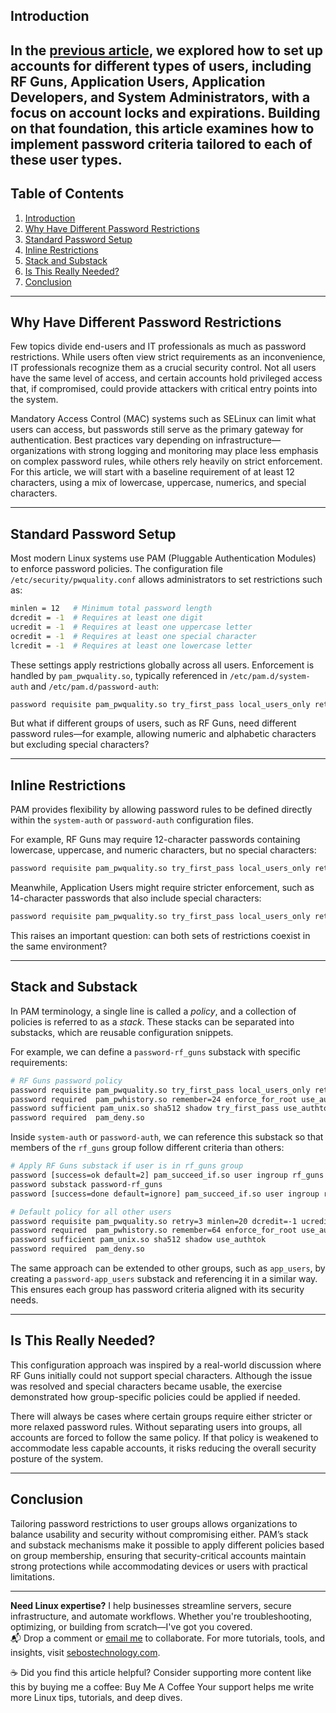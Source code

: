 ## Introduction
In the [previous article](https://richard-sebos.github.io/sebostechnology/posts/Users-Tiers/), we explored how to set up accounts for different types of users, including RF Guns, Application Users, Application Developers, and System Administrators, with a focus on account locks and expirations. Building on that foundation, this article examines how to implement password criteria tailored to each of these user types.
---

## Table of Contents

1. [Introduction](#introduction)
2. [Why Have Different Password Restrictions](#why-have-different-password-restrictions)
3. [Standard Password Setup](#standard-password-setup)
4. [Inline Restrictions](#inline-restrictions)
5. [Stack and Substack](#stack-and-substack)
6. [Is This Really Needed?](#is-this-really-needed)
7. [Conclusion](#conclusion)


---

## Why Have Different Password Restrictions

Few topics divide end-users and IT professionals as much as password restrictions. While users often view strict requirements as an inconvenience, IT professionals recognize them as a crucial security control. Not all users have the same level of access, and certain accounts hold privileged access that, if compromised, could provide attackers with critical entry points into the system.

Mandatory Access Control (MAC) systems such as SELinux can limit what users can access, but passwords still serve as the primary gateway for authentication. Best practices vary depending on infrastructure—organizations with strong logging and monitoring may place less emphasis on complex password rules, while others rely heavily on strict enforcement. For this article, we will start with a baseline requirement of at least 12 characters, using a mix of lowercase, uppercase, numerics, and special characters.

---

## Standard Password Setup

Most modern Linux systems use PAM (Pluggable Authentication Modules) to enforce password policies. The configuration file `/etc/security/pwquality.conf` allows administrators to set restrictions such as:

```bash
minlen = 12   # Minimum total password length
dcredit = -1  # Requires at least one digit
ucredit = -1  # Requires at least one uppercase letter
ocredit = -1  # Requires at least one special character
lcredit = -1  # Requires at least one lowercase letter
```

These settings apply restrictions globally across all users. Enforcement is handled by `pam_pwquality.so`, typically referenced in `/etc/pam.d/system-auth` and `/etc/pam.d/password-auth`:

```bash
password requisite pam_pwquality.so try_first_pass local_users_only retry=3 authtok_type=
```

But what if different groups of users, such as RF Guns, need different password rules—for example, allowing numeric and alphabetic characters but excluding special characters?

---

## Inline Restrictions

PAM provides flexibility by allowing password rules to be defined directly within the `system-auth` or `password-auth` configuration files.

For example, RF Guns may require 12-character passwords containing lowercase, uppercase, and numeric characters, but no special characters:

```bash
password requisite pam_pwquality.so try_first_pass local_users_only retry=3 minlen=12 dcredit=-1 ucredit=-1 lcredit=-1
```

Meanwhile, Application Users might require stricter enforcement, such as 14-character passwords that also include special characters:

```bash
password requisite pam_pwquality.so try_first_pass local_users_only retry=3 minlen=14 dcredit=-1 ocredit=-1 ucredit=-1 lcredit=-1
```

This raises an important question: can both sets of restrictions coexist in the same environment?

---

## Stack and Substack

In PAM terminology, a single line is called a *policy*, and a collection of policies is referred to as a *stack*. These stacks can be separated into substacks, which are reusable configuration snippets.

For example, we can define a `password-rf_guns` substack with specific requirements:

```bash
# RF Guns password policy
password requisite pam_pwquality.so try_first_pass local_users_only retry=3 minlen=12 dcredit=-1 ucredit=-1 lcredit=-1 enforce_for_root
password required  pam_pwhistory.so remember=24 enforce_for_root use_authtok
password sufficient pam_unix.so sha512 shadow try_first_pass use_authtok
password required  pam_deny.so
```

Inside `system-auth` or `password-auth`, we can reference this substack so that members of the `rf_guns` group follow different criteria than others:

```bash
# Apply RF Guns substack if user is in rf_guns group
password [success=ok default=2] pam_succeed_if.so user ingroup rf_guns
password substack password-rf_guns
password [success=done default=ignore] pam_succeed_if.so user ingroup rf_guns

# Default policy for all other users
password requisite pam_pwquality.so retry=3 minlen=20 dcredit=-1 ucredit=-1 lcredit=-1 ocredit=-1 difok=5 enforce_for_root
password required  pam_pwhistory.so remember=64 enforce_for_root use_authtok
password sufficient pam_unix.so sha512 shadow use_authtok
password required  pam_deny.so
```

The same approach can be extended to other groups, such as `app_users`, by creating a `password-app_users` substack and referencing it in a similar way. This ensures each group has password criteria aligned with its security needs.

---

## Is This Really Needed?

This configuration approach was inspired by a real-world discussion where RF Guns initially could not support special characters. Although the issue was resolved and special characters became usable, the exercise demonstrated how group-specific policies could be applied if needed.

There will always be cases where certain groups require either stricter or more relaxed password rules. Without separating users into groups, all accounts are forced to follow the same policy. If that policy is weakened to accommodate less capable accounts, it risks reducing the overall security posture of the system.

---

## Conclusion

Tailoring password restrictions to user groups allows organizations to balance usability and security without compromising either. PAM’s stack and substack mechanisms make it possible to apply different policies based on group membership, ensuring that security-critical accounts maintain strong protections while accommodating devices or users with practical limitations.

---
**Need Linux expertise?** I help businesses streamline servers, secure infrastructure, and automate workflows. Whether you're troubleshooting, optimizing, or building from scratch—I've got you covered.  
📬 Drop a comment or [email me](mailto:info@sebostechnology.com) to collaborate. For more tutorials, tools, and insights, visit [sebostechnology.com](https://sebostechnology.com).

☕ Did you find this article helpful?
Consider supporting more content like this by buying me a coffee:
Buy Me A Coffee
Your support helps me write more Linux tips, tutorials, and deep dives.
